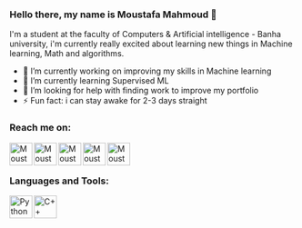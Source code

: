 ### Hello there, my name is Moustafa Mahmoud 👋
I'm a student at the faculty of Computers & Artificial intelligence - Banha university, i'm currently really excited about learning new things in Machine learning, Math and algorithms.

- 🔭 I’m currently working on improving my skills in Machine learning
- 🌱 I’m currently learning Supervised ML
- 🤔 I’m looking for help with finding work to improve my portfolio 
- ⚡ Fun fact: i can stay awake for 2-3 days straight

### Reach me on:
[<img align="left" alt="MoustafaMahmoudN99 | Facebook" width="40px" src="https://github.com/MoustafaMahmoudN99/MoustafaMahmoudN99/blob/main/facebook%20httpswww.cleanpng.compng-computer-icons-facebook-logo-portable-network-grap-7140044download-png.html.png" />][facebook]

[<img align="left" alt="MoustafaMahmoudN99 | LinkedIn" width="40px" src="https://github.com/MoustafaMahmoudN99/MoustafaMahmoudN99/blob/main/httpswww.cleanpng.compng-social-media-business-cards-logo-linkedin-5959612download-png.html.png" />][linkedin]

[<img align="left" alt="MoustafaMahmoudN99 | Instagram" width="40px" src="https://github.com/MoustafaMahmoudN99/MoustafaMahmoudN99/blob/main/httpswww.cleanpng.compng-logo-ds-songwriters-fest-cinars-download-instagram-802297download-png.html.png" />][instagram]

[<img align="left" alt="MoustafaMahmoudN99 | Twitter" width="40px" src="https://github.com/MoustafaMahmoudN99/MoustafaMahmoudN99/blob/main/httpswww.cleanpng.compng-twitter-png-hd-68216download-png.html.png" />][twitter]

[<img align="left" alt="MoustafaMahmoudN99 | Paypal" width="40px" src="https://png2.cleanpng.com/sh/e137f9383d1b91a669df773b1e3f1be5/L0KzQYm3VMEyN6ZAiZH0aYP2gLBuTgBigaFmhJ9uYnH8PbT2jgB2fJZ3Rdtsb372PcHomb02aZRqTqsCYnO8cYbpVb42QWg9S6U7OUG4QoS7V8Y5PWo9Sqg3cH7q/kisspng-paypal-ebay-computer-icons-pay-5ace697bc9a5b5.597833291523476859826.png" />][paypal]


<br />

<br />

### Languages and Tools:

<img align="left" alt="Python" width="40px" src="https://github.com/MoustafaMahmoudN99/MoustafaMahmoudN99/blob/main/python%20httpswww.cleanpng.compng-python-logo-programmer-fierce-python-cliparts-663849download-png.html.png" />
<img align="left" alt="C++" width="40px" src="https://github.com/MoustafaMahmoudN99/MoustafaMahmoudN99/blob/main/kisspng-paypal-ebay-computer-icons-pay-5ace697bc9a5b5.597833291523476859826.png" />

[twitter]: https://twitter.com/Moustafa_MMG
[instagram]: https://www.instagram.com/moustafamahmoudn99/
[linkedin]: https://www.linkedin.com/in/moustafa-mahmoud-658453158/
[facebook]: https://www.facebook.com/Moustafa.Mahmoud.n99
[paypal]: https://paypal.me/MoustafaMahmoudn99



<!--
**MoustafaMahmoudN99/MoustafaMahmoudN99** is a ✨ _special_ ✨ repository because its `README.md` (this file) appears on your GitHub profile.

Here are some ideas to get you started:

- 🔭 I’m currently working on improving my skills in Machine learning specifically Supervised ML
- 🌱 I’m currently learning ...
- 👯 I’m looking to collaborate on ...
- 🤔 I’m looking for help with ...
- 💬 Ask me about ...
- 📫 How to reach me: [here](https://www.facebook.com/Moustafa.Mahmoud.n99)
- 😄 Pronouns: ...
- ⚡ Fun fact: ...
-->
